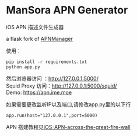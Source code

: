 ManSora APN Generator
===================
iOS APN 描述文件生成器

a flask fork of [APNManager](https://github.com/realityone/APNManager)

使用：
    
    pip install -r requirements.txt
    python app.py

然后浏览器访问  ：http://127.0.0.1:5000/  
Squid Proxy 访问：http://127.0.0.1:5000/squid/  
Demo: https://apn.ime.moe  

如果需要更改监听IP以及端口,请修改app.py里的以下行

    app.run(host="127.0.0.1",port=5000)

APN 搭建教程见[iOS-APN-across-the-great-fire-wall](http://lazymind.me/2016/01/iOS-APN-across-the-great-fire-wall/)


